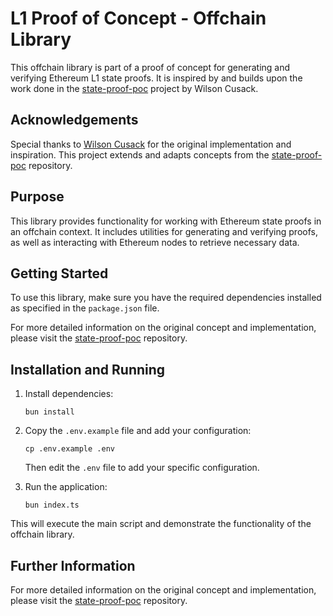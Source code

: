 # L1 Proof of Concept - Offchain Library

This offchain library is part of a proof of concept for generating and verifying Ethereum L1 state proofs. It is inspired by and builds upon the work done in the [state-proof-poc](https://github.com/wilsoncusack/state-proof-poc) project by Wilson Cusack.

## Acknowledgements

Special thanks to [Wilson Cusack](https://github.com/wilsoncusack) for the original implementation and inspiration. This project extends and adapts concepts from the [state-proof-poc](https://github.com/wilsoncusack/state-proof-poc) repository.

## Purpose

This library provides functionality for working with Ethereum state proofs in an offchain context. It includes utilities for generating and verifying proofs, as well as interacting with Ethereum nodes to retrieve necessary data.

## Getting Started

To use this library, make sure you have the required dependencies installed as specified in the `package.json` file.

For more detailed information on the original concept and implementation, please visit the [state-proof-poc](https://github.com/wilsoncusack/state-proof-poc) repository.

## Installation and Running

1. Install dependencies:
   ```
   bun install
   ```

2. Copy the `.env.example` file and add your configuration:
   ```
   cp .env.example .env
   ```
   Then edit the `.env` file to add your specific configuration.

3. Run the application:
   ```
   bun index.ts
   ```

This will execute the main script and demonstrate the functionality of the offchain library.

## Further Information

For more detailed information on the original concept and implementation, please visit the [state-proof-poc](https://github.com/wilsoncusack/state-proof-poc) repository.

